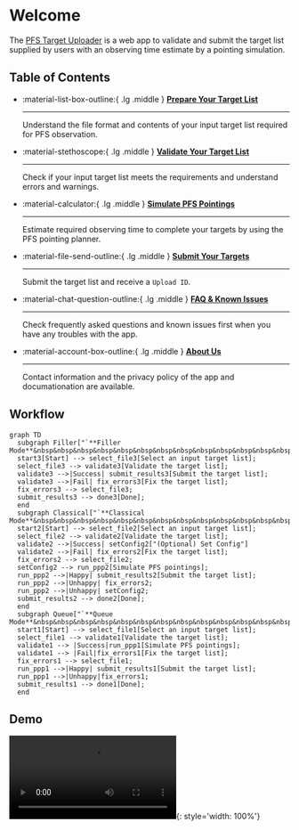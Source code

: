 # Welcome

The [PFS Target Uploader](https://pfs-etc.naoj.hawaii.edu/uploader/) is a web app to validate and submit the target list supplied by users with an observing time estimate by a pointing simulation.

## Table of Contents

<div class="grid cards" markdown>

- :material-list-box-outline:{ .lg .middle } [__Prepare Your Target List__](inputs.md)

    ---

    Understand the file format and contents of your input target list required for PFS observation.

- :material-stethoscope:{ .lg .middle } [__Validate Your Target List__](validation.md)

    ---

    Check if your input target list meets the requirements and understand errors and warnings.

- :material-calculator:{ .lg .middle } [__Simulate PFS Pointings__](PPP.md)

    ---

    Estimate required observing time to complete your targets by using the PFS pointing planner.

- :material-file-send-outline:{ .lg .middle } [__Submit Your Targets__](submission.md)

    ---

    Submit the target list and receive a `Upload ID`.

- :material-chat-question-outline:{ .lg .middle } [__FAQ & Known Issues__](issues.md)

    ---

    Check frequently asked questions and known issues first when you have any troubles with the app.

- :material-account-box-outline:{ .lg .middle } [__About Us__](about.md)

    ---

    Contact information and the privacy policy of the app and documationation are available.

</div>

## Workflow

```mermaid
graph TD
  subgraph Filler["`**Filler Mode**&nbsp&nbsp&nbsp&nbsp&nbsp&nbsp&nbsp&nbsp&nbsp&nbsp&nbsp&nbsp&nbsp&nbsp&nbsp&nbsp&nbsp&nbsp&nbsp&nbsp&nbsp&nbsp&nbsp&nbsp&nbsp&nbsp&nbsp&nbsp&nbsp&nbsp&nbsp&nbsp&nbsp&nbsp&nbsp&nbsp&nbsp&nbsp&nbsp&nbsp&nbsp&nbsp&nbsp&nbsp&nbsp&nbsp&nbsp&nbsp&nbsp&nbsp&nbsp&nbsp&nbsp&nbsp&nbsp&nbsp&nbsp&nbsp&nbsp&nbsp&nbsp&nbsp&nbsp&nbsp&nbsp&nbsp&nbsp&nbsp&nbsp&nbsp&nbsp&nbsp&nbsp&nbsp&nbsp&nbsp&nbsp&nbsp&nbsp&nbsp&nbsp&nbsp&nbsp`"]
  start3[Start] --> select_file3[Select an input target list];
  select_file3 --> validate3[Validate the target list];
  validate3 -->|Success| submit_results3[Submit the target list];
  validate3 -->|Fail| fix_errors3[Fix the target list];
  fix_errors3 --> select_file3;
  submit_results3 --> done3[Done];
  end
  subgraph Classical["`**Classical Mode**&nbsp&nbsp&nbsp&nbsp&nbsp&nbsp&nbsp&nbsp&nbsp&nbsp&nbsp&nbsp&nbsp&nbsp&nbsp&nbsp&nbsp&nbsp&nbsp&nbsp&nbsp&nbsp&nbsp&nbsp&nbsp&nbsp&nbsp&nbsp&nbsp&nbsp&nbsp&nbsp&nbsp&nbsp&nbsp&nbsp&nbsp&nbsp&nbsp&nbsp&nbsp&nbsp&nbsp&nbsp&nbsp&nbsp&nbsp&nbsp&nbsp&nbsp&nbsp&nbsp&nbsp&nbsp&nbsp&nbsp&nbsp&nbsp&nbsp&nbsp&nbsp&nbsp&nbsp&nbsp&nbsp&nbsp&nbsp&nbsp&nbsp&nbsp&nbsp&nbsp&nbsp&nbsp&nbsp&nbsp&nbsp&nbsp&nbsp&nbsp&nbsp&nbsp&nbsp&nbsp&nbsp&nbsp&nbsp&nbsp&nbsp&nbsp&nbsp&nbsp&nbsp&nbsp&nbsp&nbsp&nbsp&nbsp&nbsp&nbsp&nbsp&nbsp&nbsp&nbsp&nbsp&nbsp&nbsp&nbsp&nbsp&nbsp`"]
  start2[Start] --> select_file2[Select an input target list];
  select_file2 --> validate2[Validate the target list];
  validate2 -->|Success| setConfig2["(Optional) Set Config"]
  validate2 -->|Fail| fix_errors2[Fix the target list];
  fix_errors2 --> select_file2;
  setConfig2 --> run_ppp2[Simulate PFS pointings];
  run_ppp2 -->|Happy| submit_results2[Submit the target list];
  run_ppp2 -->|Unhappy| fix_errors2;
  run_ppp2 -->|Unhappy| setConfig2;
  submit_results2 --> done2[Done];
  end
  subgraph Queue["`**Queue Mode**&nbsp&nbsp&nbsp&nbsp&nbsp&nbsp&nbsp&nbsp&nbsp&nbsp&nbsp&nbsp&nbsp&nbsp&nbsp&nbsp&nbsp&nbsp&nbsp&nbsp&nbsp&nbsp&nbsp&nbsp&nbsp&nbsp&nbsp&nbsp&nbsp&nbsp&nbsp&nbsp&nbsp&nbsp&nbsp&nbsp&nbsp&nbsp&nbsp&nbsp&nbsp&nbsp&nbsp&nbsp&nbsp&nbsp&nbsp&nbsp&nbsp&nbsp&nbsp&nbsp&nbsp&nbsp&nbsp&nbsp&nbsp&nbsp&nbsp&nbsp&nbsp&nbsp&nbsp&nbsp&nbsp&nbsp&nbsp&nbsp&nbsp&nbsp&nbsp&nbsp&nbsp&nbsp&nbsp&nbsp&nbsp&nbsp&nbsp&nbsp&nbsp&nbsp&nbsp&nbsp&nbsp&nbsp&nbsp&nbsp&nbsp&nbsp&nbsp&nbsp&nbsp&nbsp&nbsp&nbsp&nbsp&nbsp&nbsp&nbsp&nbsp&nbsp&nbsp&nbsp&nbsp&nbsp&nbsp&nbsp&nbsp&nbsp`"]
  start1[Start] --> select_file1[Select an input target list];
  select_file1 --> validate1[Validate the target list];
  validate1 --> |Success|run_ppp1[Simulate PFS pointings];
  validate1 --> |Fail|fix_errors1[Fix the target list];
  fix_errors1 --> select_file1;
  run_ppp1 -->|Happy| submit_results1[Submit the target list];
  run_ppp1 -->|Unhappy|fix_errors1;
  submit_results1 --> done1[Done];
  end
```

## Demo

![type:video](videos/demo_v2.mp4){: style='width: 100%'}
